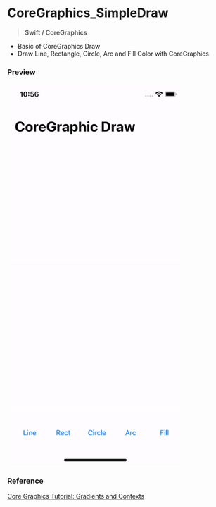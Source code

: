 # CoreGraphics_SimpleDraw



> **Swift / CoreGraphics**



- Basic of CoreGraphics Draw
- Draw Line, Rectangle, Circle, Arc and Fill Color with CoreGraphics



### Preview

<img src = "README_src/example.gif" width="400">

### **Reference**

[Core Graphics Tutorial: Gradients and Contexts](https://www.raywenderlich.com/10946920-core-graphics-tutorial-gradients-and-contexts)